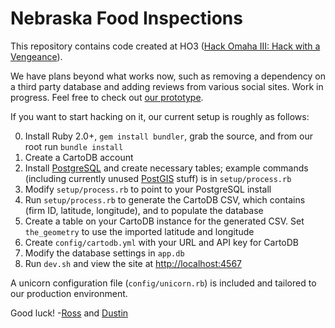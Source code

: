 Nebraska Food Inspections
=========================

This repository contains code created at HO3 ([Hack Omaha III: Hack with a Vengeance](http://www.meetup.com/Open-Nebraska-Meetup/events/149197282/)).

We have plans beyond what works now, such as removing a dependency on a third party database and adding reviews from various social sites. Work in progress. Feel free to check out [our prototype](http://foodinspections.opennebraska.io).

If you want to start hacking on it, our current setup is roughly as follows:

0. Install Ruby 2.0+, `gem install bundler`, grab the source, and from our root run `bundle install`
1. Create a CartoDB account
2. Install [PostgreSQL](http://www.postgresql.org) and create necessary tables; example commands (including currently unused [PostGIS](http://postgis.net) stuff) is in `setup/process.rb`
3. Modify `setup/process.rb` to point to your PostgreSQL install
4. Run `setup/process.rb` to generate the CartoDB CSV, which contains (firm ID, latitude, longitude), and to populate the database
5. Create a table on your CartoDB instance for the generated CSV. Set `the_geometry` to use the imported latitude and longitude
6. Create `config/cartodb.yml` with your URL and API key for CartoDB
7. Modify the database settings in `app.db`
8. Run `dev.sh` and view the site at [http://localhost:4567](http://localhost:4567)

A unicorn configuration file (`config/unicorn.rb`) is included and tailored to our production environment.

Good luck!
-[Ross](http://twitter.com/rossnelson) and [Dustin](http://twitter.com/tacktaco)